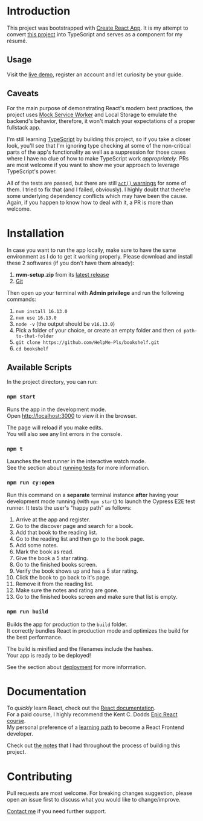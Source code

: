 # Introduction
This project was bootstrapped with [Create React App](https://github.com/facebook/create-react-app). It is my attempt to convert [this project](https://github.com/kentcdodds/bookshelf) into TypeScript and serves as a component for my résumé.

## Usage
Visit the [live demo](https://bukshelf.netlify.app), register an account and let curiosity be your guide.

## Caveats
For the main purpose of demonstrating React's modern best practices, the project uses [Mock Service Worker](https://mswjs.io) and Local Storage to emulate the backend's behavior, therefore, it won't match your expectations of a proper fullstack app.

I'm still learning [TypeScript](https://react-typescript-cheatsheet.netlify.app/docs/basic/setup/) by building this project, so if you take a closer look, you'll see that I'm ignoring type checking at some of the non-critical parts of the app's functionality as well as a suppression for those cases where I have no clue of how to make TypeScript work *appropriately*. PRs are most welcome if you want to show me your approach to leverage TypeScript's power.

All of the tests are passed, but there are still [`act()` warnings](https://reactjs.org/docs/test-utils.html#act) for some of them. I tried to fix that (and I failed, obviously).
I highly doubt that there're some underlying dependency conflicts which may have been the cause. Again, if you happen to know how to deal with it, a PR is more than welcome.

# Installation
In case you want to run the app locally, make sure to have the same environment as I do to get it working properly. Please download and install these 2 softwares (if you don't have them already):
1.  **nvm-setup.zip** from its [latest release](https://github.com/coreybutler/nvm-windows/releases)
2.  [Git](https://git-scm.com/downloads)

Then open up your terminal with **Admin privilege** and run the following commands:
1. `nvm install 16.13.0` 
2. `nvm use 16.13.0` 
3. `node -v` (the output should be `v16.13.0`)
4. Pick a folder of your choice, or create an empty folder and then `cd path-to-that-folder`
5. `git clone https://github.com/HelpMe-Pls/bookshelf.git`
6. `cd bookshelf`

## Available Scripts
In the project directory, you can run:

### `npm start`
Runs the app in the development mode.\
Open [http://localhost:3000](http://localhost:3000) to view it in the browser.

The page will reload if you make edits.\
You will also see any lint errors in the console.

### `npm t`
Launches the test runner in the interactive watch mode.\
See the section about [running tests](https://facebook.github.io/create-react-app/docs/running-tests) for more information.

### `npm run cy:open`
Run this command on a **separate** terminal instance **after** having your development mode running (with `npm start`) to launch the Cypress E2E test runner. It tests the user's "happy path" as follows:
1. Arrive at the app and register.
2. Go to the discover page and search for a book.
3. Add that book to the reading list.
4. Go to the reading list and then go to the book page.
5. Add some notes.
6. Mark the book as read.
7. Give the book a 5 star rating.
8. Go to the finished books screen.
9. Verify the book shows up and has a 5 star rating.
10. Click the book to go back to it's page.
11. Remove it from the reading list.
12. Make sure the notes and rating are gone.
13. Go to the finished books screen and make sure that list is empty.

### `npm run build`
Builds the app for production to the `build` folder.\
It correctly bundles React in production mode and optimizes the build for the best performance.

The build is minified and the filenames include the hashes.\
Your app is ready to be deployed!

See the section about [deployment](https://facebook.github.io/create-react-app/docs/deployment) for more information.


# Documentation
To *quickly* learn React, check out the [React documentation](https://beta.reactjs.org/learn).\
For a paid course, I highly recommend the Kent C. Dodds [Epic React course](https://epicreact.dev).\
My personal preference of a [learning path](https://www.reactiflux.com/learning) to become a React Frontend developer.

Check out [the notes](https://github.com/HelpMe-Pls/bookshelf/blob/master/WIL.md) that I had throughout the process of building this project.

# Contributing
Pull requests are most welcome. For breaking changes suggestion, please open an issue first to discuss what you would like to change/improve.

[Contact me](https://www.facebook.com/messages/t/100005341874318) if you need further support.

